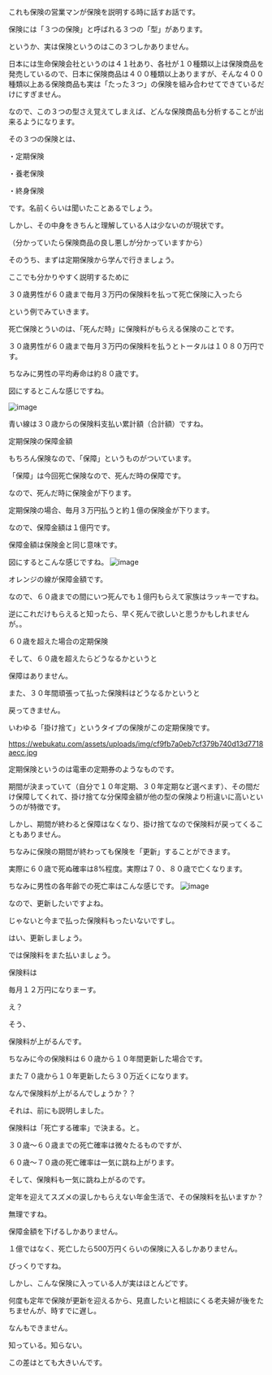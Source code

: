 これも保険の営業マンが保険を説明する時に話すお話です。





保険には「３つの保険」と呼ばれる３つの「型」があります。


というか、実は保険というのはこの３つしかありません。


日本には生命保険会社というのは４１社あり、各社が１０種類以上は保険商品を発売しているので、日本に保険商品は４００種類以上ありますが、そんな４００種類以上ある保険商品も実は「たった３つ」の保険を組み合わせてできているだけにすぎません。


なので、この３つの型さえ覚えてしまえば、どんな保険商品も分析することが出来るようになります。





その３つの保険とは、





・定期保険


・養老保険


・終身保険





です。名前くらいは聞いたことあるでしょう。


しかし、その中身をきちんと理解している人は少ないのが現状です。


（分かっていたら保険商品の良し悪しが分かっていますから）





そのうち、まずは定期保険から学んで行きましょう。


ここでも分かりやすく説明するために





３０歳男性が６０歳まで毎月３万円の保険料を払って死亡保険に入ったら





という例でみていきます。


死亡保険とういのは、「死んだ時」に保険料がもらえる保険のことです。





３０歳男性が６０歳まで毎月３万円の保険料を払うとトータルは１０８０万円です。


ちなみに男性の平均寿命は約８０歳です。


図にするとこんな感じですね。

![image](https://user-images.githubusercontent.com/99887597/222991000-1c071222-0286-47cf-b0db-92a559c9f109.png)






青い線は３０歳からの保険料支払い累計額（合計額）ですね。


定期保険の保障金額

もちろん保険なので、「保障」というものがついています。


「保障」は今回死亡保険なので、死んだ時の保障です。


なので、死んだ時に保険金が下ります。





定期保険の場合、毎月３万円払うと約１億の保険金が下ります。


なので、保障金額は１億円です。


保障金額は保険金と同じ意味です。


図にするとこんな感じですね。
![image](https://user-images.githubusercontent.com/99887597/222991109-b12b7dbc-c23b-48ea-83ae-83b2e2701080.png)





オレンジの線が保障金額です。


なので、６０歳までの間にいつ死んでも１億円もらえて家族はラッキーですね。


逆にこれだけもらえると知ったら、早く死んで欲しいと思うかもしれませんが。。


６０歳を超えた場合の定期保険

そして、６０歳を超えたらどうなるかというと


保障はありません。


また、３０年間頑張って払った保険料はどうなるかというと


戻ってきません。


いわゆる「掛け捨て」というタイプの保険がこの定期保険です。

https://webukatu.com/assets/uploads/img/cf9fb7a0eb7cf379b740d13d7718aecc.jpg


定期保険というのは電車の定期券のようなものです。


期間が決まっていて（自分で１０年定期、３０年定期など選べます）、その間だけ保障してくれて、掛け捨てな分保障金額が他の型の保険より桁違いに高いというのが特徴です。


しかし、期間が終わると保障はなくなり、掛け捨てなので保険料が戻ってくることもありません。





ちなみに保険の期間が終わっても保険を「更新」することができます。


実際に６０歳で死ぬ確率は8%程度。実際は７０、８０歳で亡くなります。


ちなみに男性の各年齢での死亡率はこんな感じです。
![image](https://user-images.githubusercontent.com/99887597/222991061-3c8d9b4e-417a-4363-845b-21ff8f49328e.png)




なので、更新したいですよね。


じゃないと今まで払った保険料もったいないですし。


はい、更新しましょう。





では保険料をまた払いましょう。


保険料は





毎月１２万円になりまーす。





え？


そう、





保険料が上がるんです。





ちなみに今の保険料は６０歳から１０年間更新した場合です。


また７０歳から１０年更新したら３０万近くになります。


なんで保険料が上がるんでしょうか？？


それは、前にも説明しました。





保険料は「死亡する確率」で決まる。と。





３０歳〜６０歳までの死亡確率は微々たるものですが、


６０歳〜７０歳の死亡確率は一気に跳ね上がります。


そして、保険料も一気に跳ね上がるのです。





定年を迎えてスズメの涙しかもらえない年金生活で、その保険料を払いますか？


無理ですね。


保障金額を下げるしかありません。


１億ではなく、死亡したら500万円くらいの保険に入るしかありません。





びっくりですね。


しかし、こんな保険に入っている人が実はほとんどです。


何度も定年で保険が更新を迎えるから、見直したいと相談にくる老夫婦が後をたちませんが、時すでに遅し。


なんもできません。





知っている。知らない。


この差はとても大きいんです。
